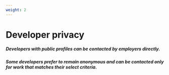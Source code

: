 ```yaml
---
weight: 2
---
```


# Developer privacy

##### Developers with public profiles can be contacted by employers directly.

##### Some developers prefer to remain anonymous and can be contacted only for work that matches their select criteria.